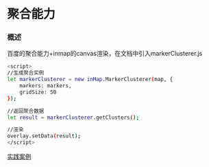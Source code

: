 # 聚合能力

### 概述

百度的聚合能力+inmap的canvas渲染，在文档中引入markerClusterer.js

``` bash
<script>
//生成聚合实例
let markerClusterer = new inMap.MarkerClusterer(map, {
    markers: markers,
    gridSize: 50
});

//返回聚合数据
let result = markerClusterer.getClusters();

//渲染
overlay.setData(result);
</script>
```
[实践案例](https://smartdata.b0.upaiyun.com/inmap/examples/pieOverlay.html ':include :type=iframe width=100% height=600px')


